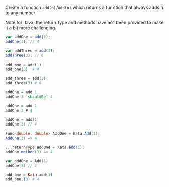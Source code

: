 Create a function `add(n)`/`Add(n)` which returns a function that always adds n to any number

Note for Java: the return type and methods have not been provided to make it a bit more challenging.

```javascript
var addOne = add(1);
addOne(3); // 4

var addThree = add(3);
addThree(3); // 6
```
```python
add_one = add(1)
add_one(3)  # 4

add_three = add(3)
add_three(3) # 6
```
```haskell
addOne = add 1
addOne 3 `shouldBe` 4
```
```fsharp
addOne = add 1
addOne 3 # 4
```
```swift
addOne = add(1)
addOne(3) // 4
```
```csharp
Func<double, double> AddOne = Kata.Add(1);
AddOne(3) => 4
```
```java
...returnType addOne = Kata.add(1);
addOne.method(3) => 4
```
```go
var addOne = Add(1)
addOne(3) // 4
```
```elixir
add_one = Kata.add(1)
add_one.(3) # 4
```
